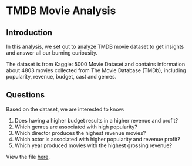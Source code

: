 # TMDB Movie Analysis

## Introduction
In this analysis, we set out to analyze TMDB movie dataset to get insights and answer all our burning curiousity.

The dataset is from Kaggle: 5000 Movie Dataset and contains information about 4803 movies collected from The Movie Database (TMDb), including popularity, revenue, budget, cast and genres.

## Questions
Based on the dataset, we are interested to know:

1. Does having a higher budget results in a higher revenue and profit?
2. Which genres are associated with high popularity?
3. Which director produces the highest revenue movies?
4. Which actor is associated with higher popularity and revenue profit?
5. Which year produced movies with the highest grossing revenue?

View the file [here](https://github.com/Ivanwk/data-analyst-portfolio/blob/main/TMDBMovieAnalysis/TMDB%20Movie%20Analysis.ipynb).
